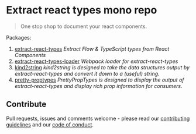 # Extract react types mono repo

> One stop shop to document your react components.

Packages:

1. [extract-react-types](./packages/extract-react-types) _Extract Flow & TypeScript types from React Components_
2. [extract-react-types-loader](./packages/extract-react-types-loader) _Webpack loader for extract-react-types_
3. [kind2string](./packages/kind2string) _kind2string is designed to take the data structures output by extract-react-types and convert it down to a (useful) string._
4. [pretty-proptypes](./packages/pretty-proptypes) _PrettyPropTypes is designed to display the output of extract-react-types and display rich prop information for consumers._

## Contribute

Pull requests, issues and comments welcome - please read our [contributing guidelines](./contributing.md) and our [code of conduct](./code-of-conduct.md).
